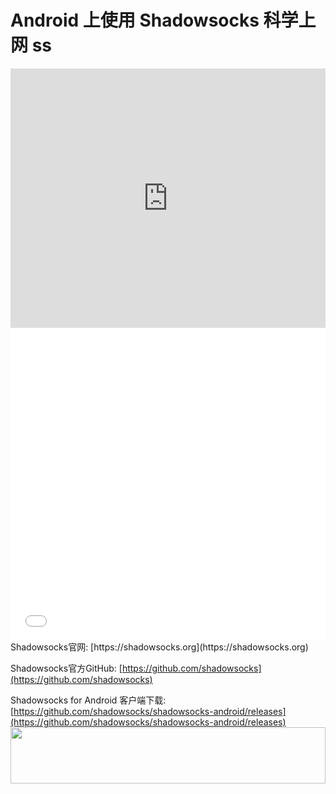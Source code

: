 # Android 上使用 Shadowsocks 科学上网 ss
<iframe width="100%" height="415" src="https://www.youtube.com/embed/fE8sfz6v94Y" frameborder="0" allow="autoplay; encrypted-media" allowfullscreen></iframe>
<iframe width="100%" height="500" src="//player.bilibili.com/player.html?aid=24347254&cid=40855267&page=1" scrolling="no" border="0" frameborder="no" framespacing="0" allowfullscreen="true"> </iframe>
Shadowsocks官网: [https://shadowsocks.org](https://shadowsocks.org)

Shadowsocks官方GitHub: [https://github.com/shadowsocks](https://github.com/shadowsocks)

Shadowsocks for Android 客户端下载: [https://github.com/shadowsocks/shadowsocks-android/releases](https://github.com/shadowsocks/shadowsocks-android/releases)
<a href="https://www.vultr.com/?ref=7775614-4F"><img src="https://www.vultr.com/media/banner_1.png" width="100%" height="90"></a>